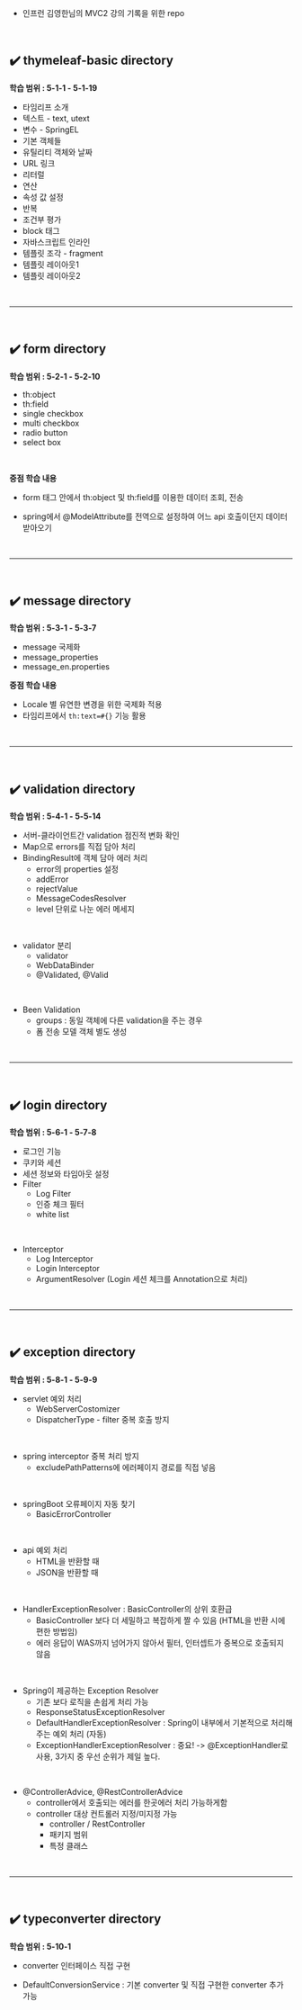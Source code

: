 - 인프런 김영한님의 MVC2 강의 기록을 위한 repo
<br>

## ✔️ thymeleaf-basic directory
**학습 범위 : 5-1-1 - 5-1-19**
- 타임리프 소개
- 텍스트 - text, utext
- 변수 - SpringEL
- 기본 객체들
- 유틸리티 객체와 날짜
- URL 링크
- 리터럴
- 연산
- 속성 값 설정
- 반복
- 조건부 평가
- block 태그
- 자바스크립트 인라인
- 템플릿 조각 - fragment
- 템플릿 레이아웃1
- 템플릿 레이아웃2
<br>
<hr>
<br>

## ✔️ form directory
**학습 범위 : 5-2-1 - 5-2-10**
- th:object
- th:field
- single checkbox
- multi checkbox
- radio button
- select box
<br>

**중점 학습 내용**
- form 태그 안에서 th:object 및 th:field를 이용한 데이터 조회, 전송

- spring에서 @ModelAttribute를 전역으로 설정하여 어느 api 호출이던지 데이터 받아오기
<br>
<hr>
<br>

## ✔️ message directory
**학습 범위 : 5-3-1 - 5-3-7**
- message 국제화
- message_properties
- message_en.properties

**중점 학습 내용**
- Locale 별 유연한 변경을 위한 국제화 적용
- 타임리프에서 `th:text=#{}` 기능 활용
<br>
<hr>
<br>

## ✔️ validation directory
**학습 범위 : 5-4-1 - 5-5-14**
- 서버-클라이언트간 validation 점진적 변화 확인
- Map으로 errors를 직접 담아 처리
- BindingResult에 객체 담아 에러 처리
  - error의 properties 설정
  - addError
  - rejectValue
  - MessageCodesResolver
  - level 단위로 나눈 에러 메세지
<br>

- validator 분리
  - validator
  - WebDataBinder
  - @Validated, @Valid
<br>

- Been Validation
  - groups : 동일 객체에 다른 validation을 주는 경우
  - 폼 전송 모델 객체 별도 생성
<br>
<hr>
<br>

## ✔️ login directory
**학습 범위 : 5-6-1 - 5-7-8**
- 로그인 기능
- 쿠키와 세션
- 세션 정보와 타임아웃 설정
- Filter
  - Log Filter
  - 인증 체크 필터
  - white list
<br>

- Interceptor
  - Log Interceptor
  - Login Interceptor
  - ArgumentResolver (Login 세션 체크를 Annotation으로 처리)
<br>
<hr>
<br>

## ✔️ exception directory
**학습 범위 : 5-8-1 - 5-9-9**
- servlet 예외 처리
  - WebServerCostomizer
  - DispatcherType - filter 중복 호출 방지
<br>

- spring interceptor 중복 처리 방지
  - excludePathPatterns에 에러페이지 경로를 직접 넣음
<br>

- springBoot 오류페이지 자동 찾기
  - BasicErrorController
<br>

- api 예외 처리
  - HTML을 반환할 때
  - JSON을 반환할 때
<br>

- HandlerExceptionResolver : BasicController의 상위 호환급
  - BasicController 보다 더 세밀하고 복잡하게 짤 수 있음 (HTML을 반환 시에 편한 방법임)
  - 에러 응답이 WAS까지 넘어가지 않아서 필터, 인터셉트가 중복으로 호출되지 않음
<br>

- Spring이 제공하는 Exception Resolver
  - 기존 보다 로직을 손쉽게 처리 가능
  - ResponseStatusExceptionResolver
  - DefaultHandlerExceptionResolver : Spring이 내부에서 기본적으로 처리해주는 예외 처리 (자동)
  - ExceptionHandlerExceptionResolver : 중요! -> @ExceptionHandler로 사용, 3가지 중 우선 순위가 제일 높다.
<br>

- @ControllerAdvice, @RestControllerAdvice
  - controller에서 호출되는 에러를 한곳에러 처리 가능하게함
  - controller 대상 컨트롤러 지정/미지정 가능
    - controller / RestController
    - 패키지 범위
    - 특정 클래스
<br>
<hr>
<br>

## ✔️ typeconverter directory
**학습 범위 : 5-10-1**
- converter 인터페이스 직접 구현

- DefaultConversionService : 기본 converter 및 직접 구현한 converter 추가 가능
